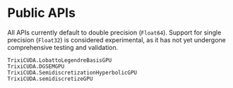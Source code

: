 # Public APIs

All APIs currently default to double precision (`Float64`). Support for single precision (`Float32`) is considered experimental, as it has not yet undergone comprehensive testing and validation.

```@docs
TrixiCUDA.LobattoLegendreBasisGPU
TrixiCUDA.DGSEMGPU
TrixiCUDA.SemidiscretizationHyperbolicGPU
TrixiCUDA.semidiscretizeGPU
```